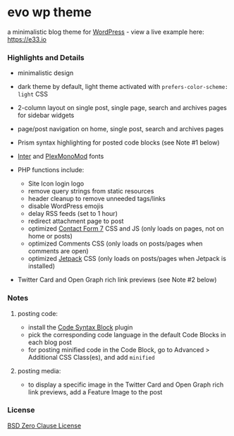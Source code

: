 # evo wp theme

a minimalistic blog theme for [WordPress](https://wordpress.org) - view a live example here: https://e33.io


### Highlights and Details

- minimalistic design

- dark theme by default, light theme activated with `prefers-color-scheme: light` CSS

- 2-column layout on single post, single page, search and archives pages for sidebar widgets

- page/post navigation on home, single post, search and archives pages

- Prism syntax highlighting for posted code blocks (see Note #1 below)

- [Inter](https://rsms.me/inter) and [PlexMonoMod](https://github.com/e33io/fonts?tab=readme-ov-file#plexmonomod) fonts

- PHP functions include:
	- Site Icon login logo
	- remove query strings from static resources
	- header cleanup to remove unneeded tags/links
	- disable WordPress emojis
	- delay RSS feeds (set to 1 hour)
	- redirect attachment page to post
	- optimized [Contact Form 7](https://contactform7.com) CSS and JS (only loads on pages, not on home or posts)
	- optimized Comments CSS (only loads on posts/pages when comments are open)
	- optimized [Jetpack](https://wordpress.org/plugins/jetpack) CSS (only loads on posts/pages when Jetpack is installed)

- Twitter Card and Open Graph rich link previews (see Note #2 below)

### Notes

1) posting code:
	- install the [Code Syntax Block](https://wordpress.org/plugins/code-syntax-block) plugin 
	- pick the corresponding code language in the default Code Blocks in each blog post
	- for posting minified code in the Code Block, go to Advanced > Additional CSS Class(es), and add `minified`

2) posting media:
	- to display a specific image in the Twitter Card and Open Graph rich link previews, add a Feature Image to the post

### License
[BSD Zero Clause License](https://github.com/e33io/evo-wp-theme/blob/main/LICENSE)
